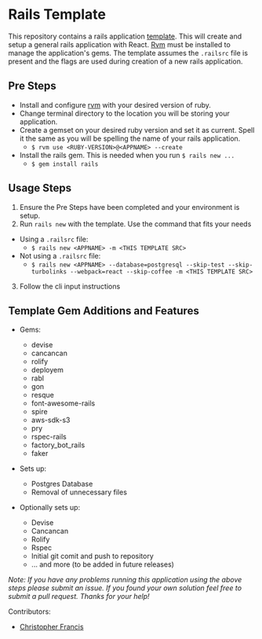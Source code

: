 # Rails Template

This repository contains a rails application [template](https://guides.rubyonrails.org/rails_application_templates.html). This will create and setup a general rails application with React. [Rvm](https://rvm.io/) must be installed to manage the application's gems. The template assumes the `.railsrc` file is present and the flags are used during creation of a new rails application.

## Pre Steps

- Install and configure [rvm](https://rvm.io/) with your desired version of ruby.
- Change terminal directory to the location you will be storing your application.
- Create a gemset on your desired ruby version and set it as current. Spell it the same as you will be spelling the name of your rails application.
  - `$ rvm use <RUBY-VERSION>@<APPNAME> --create`
- Install the rails gem. This is needed when you run `$ rails new ...`
  - `$ gem install rails`

## Usage Steps

1.  Ensure the Pre Steps have been completed and your environment is setup.
2.  Run `rails new` with the template. Use the command that fits your needs

- Using a `.railsrc` file:
  - `$ rails new <APPNAME> -m <THIS TEMPLATE SRC>`
- Not using a `.railsrc` file:
  - `$ rails new <APPNAME> --database=postgresql --skip-test --skip-turbolinks --webpack=react --skip-coffee -m <THIS TEMPLATE SRC>`

3.  Follow the cli input instructions

## Template Gem Additions and Features

- Gems:

  - devise
  - cancancan
  - rolify
  - deployem
  - rabl
  - gon
  - resque
  - font-awesome-rails
  - spire
  - aws-sdk-s3
  - pry
  - rspec-rails
  - factory_bot_rails
  - faker

- Sets up:

  - Postgres Database
  - Removal of unnecessary files

- Optionally sets up:

  - Devise
  - Cancancan
  - Rolify
  - Rspec
  - Initial git comit and push to repository
  - ... and more (to be added in future releases)

_Note: If you have any problems running this application using the above steps please submit an issue. If you found your own solution feel free to submit a pull request. Thanks for your help!_

Contributors:

- [Christopher Francis](https://github.com/7chris71000)
